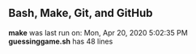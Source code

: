 ## Bash, Make, Git, and GitHub  
**make** was last run on: Mon, Apr 20, 2020  5:02:35 PM  
**guessinggame.sh** has 48 lines  
